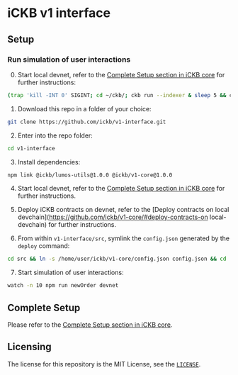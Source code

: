 # iCKB v1 interface

## Setup

### Run simulation of user interactions

0. Start local devnet, refer to the [Complete Setup section in iCKB core](https://github.com/ickb/v1-core/#complete-setup) for further instructions:

```bash
(trap 'kill -INT 0' SIGINT; cd ~/ckb/; ckb run --indexer & sleep 5 && ckb miner)
```

1. Download this repo in a folder of your choice:  

```bash
git clone https://github.com/ickb/v1-interface.git
```

2. Enter into the repo folder:

```bash
cd v1-interface
```

3. Install dependencies:

```bash
npm link @ickb/lumos-utils@1.0.0 @ickb/v1-core@1.0.0
```

4. Start local devnet, refer to the [Complete Setup section in iCKB core](https://github.com/ickb/v1-core/#complete-setup) for further instructions.

5. Deploy iCKB contracts on devnet, refer to the [Deploy contracts on local devchain](<https://github.com/ickb/v1-core/#deploy-contracts-on> local-devchain) for further instructions.

6. From within `v1-interface/src`, symlink the `config.json` generated by the `deploy` command:

```bash
cd src && ln -s /home/user/ickb/v1-core/config.json config.json && cd ..
```

7. Start simulation of user interactions:

```bash
watch -n 10 npm run newOrder devnet
```

## Complete Setup

Please refer to the [Complete Setup section in iCKB core](https://github.com/ickb/v1-core/#complete-setup).

## Licensing

The license for this repository is the MIT License, see the [`LICENSE`](./LICENSE).
